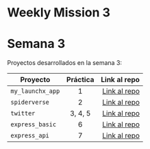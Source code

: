 # Weekly Mission 3
# Semana 3 

Proyectos desarrollados en la semana 3:

| Proyecto | Práctica | Link al repo |
| ------------- |:-------------:| -----:|
|`my_launchx_app`|1|[Link al repo](https://github.com/monseeligio/my_launchx_app.git)|
|`spiderverse`|2|[Link al repo](https://github.com/monseeligio/spiderverse.git)|
|`twitter`|3, 4, 5|[Link al repo](https://github.com/monseeligio/twitter.git )|
|`express_basic`|6|[Link al repo]()|
|`express_api`|7|[Link al repo]()|
